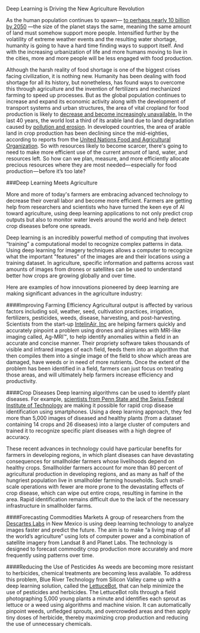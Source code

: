 Deep Learning is Driving the New Agriculture Revolution

As the human population continues to spawn— [to perhaps nearly 10 billion by 2050](http://www.prb.org/Publications/Datasheets/2016/2016-world-population-data-sheet.aspx) —the size of the planet stays the same, meaning the same amount of land must somehow support more people. Intensified further by the volatility of extreme weather events and the resulting water shortage, humanity is going to have a hard time finding ways to support itself. And with the increasing urbanization of life and more humans moving to live in the cities, more and more people will be less engaged with food production.

Although the harsh reality of food shortage is one of the biggest crises facing civilization, it is nothing new. Humanity has been dealing with food shortage for all its history, but nonetheless, has found ways to overcome this through agriculture and the invention of fertilizers and mechanized farming to speed up processes. But as the global population continues to increase and expand its economic activity along with the development of transport systems and urban structures, the area of vital cropland for food production is likely to [decrease and become increasingly unavailable.](https://ourworldindata.org/land-use-in-agriculture/) In the last 40 years, the world lost a third of its arable land due to land degradation caused by [pollution and erosion](http://grantham.sheffield.ac.uk/soil-loss-an-unfolding-global-disaster/). In developed countries, the area of arable land in crop production has been declining since the mid-eighties, according to reports from the [United Nations Food and Agricultural Organization](http://www.fao.org/docrep/016/ap106e/ap106e.pdf). So with resources likely to become scarcer, there's going to need to make more efficient use of the current amount of land, water, and resources left. So how can we plan, measure, and more efficiently allocate precious resources where they are most needed— especially for food production — before it’s too late? 

###Deep Learning Meets Agriculture

More and more of today's farmers are embracing advanced technology to decrease their overall labor and become more efficient. Farmers are getting help from researchers and scientists who have turned the keen eye of AI toward agriculture, using deep learning applications to not only predict crop outputs but also to monitor water levels around the world and help detect crop diseases before one spreads. 

Deep learning is an incredibly powerful method of computing that involves “training” a computational model to recognize complex patterns in data. Using deep learning for imagery techniques allows a computer to recognize what the important "features" of the images are and their locations using a training dataset. In agriculture, specific information and patterns across vast amounts of images from drones or satellites can be used to understand better how crops are growing globally and over time.

Here are examples of how innovations pioneered by deep learning are making significant advances in the agriculture industry:

####Improving Farming Efficiency
Agricultural output is affected by various factors including soil, weather, seed, cultivation practices, irrigation, fertilizers, pesticides, weeds, disease, harvesting, and post-harvesting. Scientists from the start-up [IntelinAir, Inc](http://www.intelinair.com/) are helping farmers quickly and accurately pinpoint a problem using drones and airplanes with MRI-like imaging called, Ag-MRI™, to help identify anomalies within a field in an accurate and concise manner. Their propriety software takes thousands of visible and infrared images of each field, feeds them into an algorithm that then compiles them into a single image of the field to show which areas are damaged, have weeds or in need of more nutrients.  Once the extent of the problem has been identified in a field, farmers can just focus on treating those areas, and will ultimately help farmers increase efficiency and productivity.

####Crop Diseases
Deep learning algorithms can be used to identify plant diseases. For example, [scientists from Penn State and the Swiss Federal Institute of Technology](http://news.psu.edu/story/429727/2016/10/04/research/artificial-intelligence-could-help-farmers-diagnose-crop-diseases) are making it possible for rapid crop disease identification using smartphones. Using a deep learning approach, they fed more than 5,000 images of diseased and healthy plants (from a dataset containing 14 crops and 26 diseases) into a large cluster of computers and trained it to recognize specific plant diseases with a high degree of accuracy.

These recent advances in technology could have particular benefits for farmers in developing regions, in which plant diseases can have devastating consequences for smallholder farmers whose livelihoods depend on healthy crops. Smallholder farmers account for more than 80 percent of agricultural production in developing regions, and as many as half of the hungriest population live in smallholder farming households. Such small-scale operations with fewer are more prone to the devastating effects of crop disease, which can wipe out entire crops, resulting in famine in the area. Rapid identification remains difficult due to the lack of the necessary infrastructure in smallholder farms. 

####Forecasting Commodities Markets
A group of researchers from the [Descartes Labs](http://www.descarteslabs.com/) in New Mexico is using deep learning technology to analyze images faster and predict the future. The aim is to make “a living map of all the world’s agriculture” using lots of computer power and a combination of satellite imagery from Landsat 8 and Planet Labs. The technology is designed to forecast commodity crop production more accurately and more frequently using patterns over time. 

####Reducing the Use of Pesticides
As weeds are becoming more resistant to herbicides, chemical treatments are becoming less available. To address this problem, Blue River Technology from Silicon Valley came up with a deep learning solution, called the [LettuceBot](http://smartmachines.bluerivert.com/), that can help minimize the use of pesticides and herbicides. The LettuceBot rolls through a field photographing 5,000 young plants a minute and identifies each sprout as lettuce or a weed using algorithms and machine vision. It can automatically pinpoint weeds, unfledged sprouts, and overcrowded areas and then apply tiny doses of herbicide, thereby maximizing crop production and reducing the use of unnecessary chemicals.

